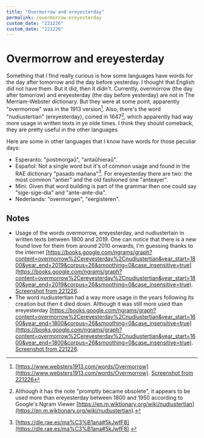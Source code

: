 ```yaml
---
title: "Overmorrow and ereyesterday"
permalink: /overmorrow-ereyesterday
custom_date: "221226"
custom_date: "221226"
---
```


# Overmorrow and ereyesterday

Something that I find really curious is how some languages have words for the day after tomorrow and the day before yesterday. I thought that English did not have them. But it did, then it didn't. Currently, overmorrow (the day after tomorrow) and ereyesterday (the day before yesterday) are not in The Merriam-Webster dictionary. But they were at some point, apparently "overmorrow" was in the 1913 version[^1]. Also, there's the word "nudiustertian" (ereyesterday), coined in 1647[^2], which apparently had way more usage in written texts in ye olde times. I think they should comeback, they are pretty useful in the other languages.

Here are some in other languages that I know have words for those peculiar days:

- Esperanto: "postmorgaŭ", "antaŭhieraŭ".
- Español: Not a single word but it's of common usage and found in the RAE dictionary "pasado mañana"[^3]. For ereyesterday there are two: the most common "antier" and the old fashioned one "anteayer".
- Mini: Given that word building is part of the grammar then one could say "sige-sige-dia" and "ante-ante-dia".
- Nederlands: "overmorgen", "eergisteren".

## Notes

- Usage of the words overmorrow, ereyesterday, and nudiustertain in written texts between 1800 and 2019. One can notice that there is a new found love for them from around 2010 onwards, I'm guessing thanks to the internet [https://books.google.com/ngrams/graph?content=overmorrow%2Cereyesterday%2Cnudiustertian&year_start=1800&year_end=2019&corpus=26&smoothing=0&case_insensitive=true](https://books.google.com/ngrams/graph?content=overmorrow%2Cereyesterday%2Cnudiustertian&year_start=1800&year_end=2019&corpus=26&smoothing=0&case_insensitive=true). [Screenshot from 221226](/assets/images/overmorrow_ereyesterday_nudiustertain_1800_2019.png).
- The word nudiustertian had a way more usage in the years following its creation but then it died down. Although it was still more used than ereyesterday [https://books.google.com/ngrams/graph?content=overmorrow%2Cereyesterday%2Cnudiustertian&year_start=1600&year_end=1800&corpus=26&smoothing=0&case_insensitive=true](https://books.google.com/ngrams/graph?content=overmorrow%2Cereyesterday%2Cnudiustertian&year_start=1600&year_end=1800&corpus=26&smoothing=0&case_insensitive=true). [Screenshot from 221226](/assets/images/overmorrow_ereyesterday_nudiustertain_1600_1800.png).

[^1]: [https://www.websters1913.com/words/Overmorrow](https://www.websters1913.com/words/Overmorrow). [Screenshot from 221226](/assets/images/merriam_webster_1913_overmorrow.png)
[^2]: Although it has the note "promptly became obsolete", it appears to be used more than ereyesterday between 1800 and 1950 according to Google's Ngram Viewer [https://en.m.wiktionary.org/wiki/nudiustertian](https://en.m.wiktionary.org/wiki/nudiustertian).
[^3]: [https://dle.rae.es/ma%C3%B1ana#5kJwfF8](https://dle.rae.es/ma%C3%B1ana#5kJwfF8).
